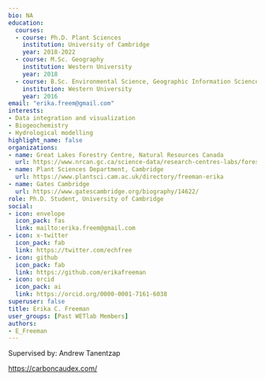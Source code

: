 ```yaml
--- 
bio: NA
education:
  courses:
  - course: Ph.D. Plant Sciences
    institution: University of Cambridge
    year: 2018-2022
  - course: M.Sc. Geography
    institution: Western University
    year: 2018
  - course: B.Sc. Environmental Science, Geographic Information Science (coop)
    institution: Western University
    year: 2016
email: "erika.freem@gmail.com"
interests:
- Data integration and visualization
- Biogeochemistry
- Hydrological modelling
highlight_name: false
organizations:
- name: Great Lakes Forestry Centre, Natural Resources Canada
  url: https://www.nrcan.gc.ca/science-data/research-centres-labs/forestry-research-centres/great-lakes-forestry-centre/13459
- name: Plant Sciences Department, Cambridge
  url: https://www.plantsci.cam.ac.uk/directory/freeman-erika
- name: Gates Cambridge
  url: https://www.gatescambridge.org/biography/14622/
role: Ph.D. Student, University of Cambridge
social:
- icon: envelope
  icon_pack: fas
  link: mailto:erika.freem@gmail.com
- icon: x-twitter
  icon_pack: fab
  link: https://twitter.com/echfree
- icon: github
  icon_pack: fab
  link: https://github.com/erikafreeman
- icon: orcid
  icon_pack: ai
  link: https://orcid.org/0000-0001-7161-6038
superuser: false
title: Erika C. Freeman
user_groups: [Past WETlab Members]
authors:
- E_Freeman
---
```


Supervised by: Andrew Tanentzap





https://carboncaudex.com/



